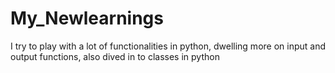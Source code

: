 # My_Newlearnings
I try to play with a lot of functionalities in python, dwelling more on input and output functions, also dived in to classes in python
